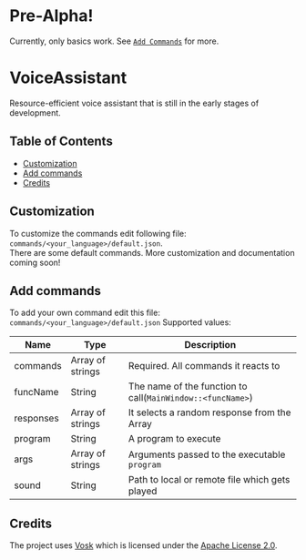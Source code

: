 # Pre-Alpha!

Currently, only basics work. See [`Add Commands`](#add-commands) for more.

# VoiceAssistant

Resource-efficient voice assistant that is still in the early stages of development.

## Table of Contents

- [Customization](#customization)
- [Add commands](#add-commands)
- [Credits](#credits)

## Customization

To customize the commands edit following file: `commands/<your_language>/default.json`.  
There are some default commands. More customization and documentation coming soon!

## Add commands

To add your own command edit this file: `commands/<your_language>/default.json`
Supported values:

| Name      | Type             | Description                                                |
|-----------|------------------|------------------------------------------------------------|
| commands  | Array of strings | Required. All commands it reacts to                        |
| funcName  | String           | The name of the function to call(`MainWindow::<funcName>`) |
| responses | Array of strings | It selects a random response from the Array                |
| program   | String           | A program to execute                                       |
| args      | Array of strings | Arguments passed to the executable `program`               |
| sound     | String           | Path to local or remote file which gets played             |


## Credits

The project uses [Vosk](https://github.com/alphacep/vosk-api) which is licensed under the [Apache License 2.0](https://github.com/alphacep/vosk-api/blob/master/COPYING).
